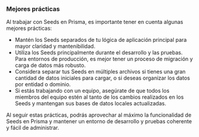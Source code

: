 ### Mejores prácticas

Al trabajar con Seeds en Prisma, es importante tener en cuenta algunas mejores prácticas:

- Mantén los Seeds separados de tu lógica de aplicación principal para mayor claridad y mantenibilidad.
- Utiliza los Seeds principalmente durante el desarrollo y las pruebas. Para entornos de producción, es mejor tener un proceso de migración y carga de datos más robusto.
- Considera separar tus Seeds en múltiples archivos si tienes una gran cantidad de datos iniciales para cargar, o si deseas organizar los datos por entidad o dominio.
- Si estás trabajando con un equipo, asegúrate de que todos los miembros del equipo estén al tanto de los cambios realizados en los Seeds y mantengan sus bases de datos locales actualizadas.

Al seguir estas prácticas, podrás aprovechar al máximo la funcionalidad de Seeds en Prisma y mantener un entorno de desarrollo y pruebas coherente y fácil de administrar.